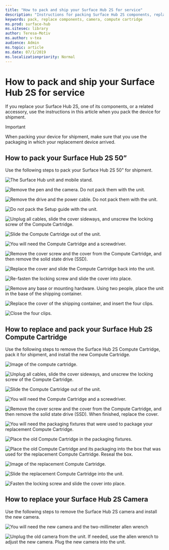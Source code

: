 ```yaml
---
title: "How to pack and ship your Surface Hub 2S for service"
description: "Instructions for packing Surface Hub 2S components, replacing the Compute cartridge, and replacing the camera"
keywords: pack, replace components, camera, compute cartridge
ms.prod: surface-hub
ms.sitesec: library
author: Teresa-Motiv
ms.author: v-tea
audience: Admin
ms.topic: article
ms.date: 07/1/2019
ms.localizationpriority: Normal
---
```


# How to pack and ship your Surface Hub 2S for service

If you replace your Surface Hub 2S, one of its components, or a related accessory, use the instructions in this article when you pack the device for shipment. 

>[!IMPORTANT]  
>When packing your device for shipment, make sure that you use the packaging in which your replacement device arrived.  


## How to pack your Surface Hub 2S 50”

Use the following steps to pack your Surface Hub 2S 50" for shipment.

![The Surface Hub unit and mobile stand.](images/surface-hub-2s-repack-1.png)

![Remove the pen and the camera. Do not pack them with the unit.](images/surface-hub-2s-repack-2.png)

![Remove the drive and the power cable. Do not pack them with the unit.](images/surface-hub-2s-repack-3.png)

![Do not pack the Setup guide with the unit.](images/surface-hub-2s-repack-4.png)

![Unplug all cables, slide the cover sideways, and unscrew the locking screw of the Compute Cartridge.](images/surface-hub-2s-repack-5.png)

![Slide the Compute Cartridge out of the unit.](images/surface-hub-2s-repack-6.png)

![You will need the Compute Cartridge and a screwdriver.](images/surface-hub-2s-repack-7.png)

![Remove the cover screw and the cover from the Compute Cartridge, and then remove the solid state drive (SSD).](images/surface-hub-2s-repack-8.png)

![Replace the cover and slide the Compute Cartridge back into the unit.](images/surface-hub-2s-repack-9.png)

![Re-fasten the locking screw and slide the cover into place.](images/surface-hub-2s-repack-10.png)

![Remove any base or mounting hardware. Using two people, place the unit in the base of the shipping container.](images/surface-hub-2s-repack-11.png)

![Replace the cover of the shipping container, and insert the four clips.](images/surface-hub-2s-repack-12.png)

![Close the four clips.](images/surface-hub-2s-repack-13.png)

## How to replace and pack your Surface Hub 2S Compute Cartridge

Use the following steps to remove the Surface Hub 2S Compute Cartridge, pack it for shipment, and install the new Compute Cartridge.

![Image of the compute cartridge.](images/surface-hub-2s-replace-cartridge-1.png)

![Unplug all cables, slide the cover sideways, and unscrew the locking screw of the Compute Cartridge.](images/surface-hub-2s-replace-cartridge-2.png)

![Slide the Compute Cartridge out of the unit.](images/surface-hub-2s-replace-cartridge-3.png)

![You will need the Compute Cartridge and a screwdriver.](images/surface-hub-2s-replace-cartridge-4.png)

![Remove the cover screw and the cover from the Compute Cartridge, and then remove the solid state drive (SSD). When finished, replace the cover.](images/surface-hub-2s-repack-8.png)

![You will need the packaging fixtures that were used to package your replacement Compute Cartridge.](images/surface-hub-2s-replace-cartridge-6.png)

![Place the old Compute Cartridge in the packaging fixtures.](images/surface-hub-2s-replace-cartridge-7.png)

![Place the old Compute Cartridge and its packaging into the box that was used for the replacement Compute Cartridge. Reseal the box.](images/surface-hub-2s-replace-cartridge-8.png)

![Image of the replacement Compute Cartridge.](images/surface-hub-2s-replace-cartridge-1.png)

![Slide the replacement Compute Cartridge into the unit.](images/surface-hub-2s-replace-cartridge-9.png)

![Fasten the locking screw and slide the cover into place.](images/surface-hub-2s-replace-cartridge-10.png)

## How to replace your Surface Hub 2S Camera

Use the following steps to remove the Surface Hub 2S camera and install the new camera.

![You will need the new camera and the two-millimeter allen wrench](images/surface-hub-2s-replace-camera-1.png)

![Unplug the old camera from the unit. If needed, use the allen wrench to adjust the new camera. Plug the new camera into the unit.](images/surface-hub-2s-replace-camera-2.png)
